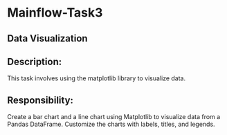 # Mainflow-Task3
## Data Visualization

## Description:
This task involves using the matplotlib library to visualize data.

## Responsibility:
Create a bar chart and a line chart using Matplotlib to visualize data from a Pandas DataFrame. Customize the charts with labels, titles, and legends.
